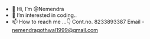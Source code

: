 - 👋 Hi, I’m @Nemendra
- 👀 I’m interested in coding..
- 📫 How to reach me ...👇
     Cont.no. 8233893387
     Email - nemendragothwal1999@gmail.com
     

<!---
Nemendra/Nemendra is a ✨ special ✨ repository because its `README.md` (this file) appears on your GitHub profile.
You can click the Preview link to take a look at your changes.
--->
